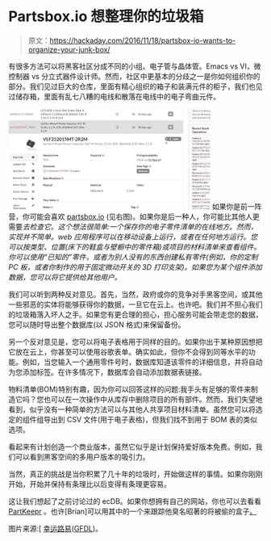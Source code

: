 # Partsbox.io 想整理你的垃圾箱

> 原文：<https://hackaday.com/2016/11/18/partsbox-io-wants-to-organize-your-junk-box/>

有很多方法可以将黑客社区分成不同的小组。电子管与晶体管。Emacs vs VI，微控制器 vs 分立式器件设计师。然而，社区中更基本的分歧之一是你如何组织你的部分。我们见过巨大的仓库，里面有精心组织的箱子和装满元件的柜子，我们也见过储存箱，里面有乱七八糟的电线和散落在电线中的电子弯曲元件。

[![db](img/aa7f385f3854d11418101db68544283a.png)](https://hackaday.com/wp-content/uploads/2016/11/db.png) 如果你是前一阵营，你可能会喜欢 [partsbox.io](https://partsbox.io/) (见右图)。如果你是后一种人，你可能比其他人更需要*去检查它。这个想法很简单:一个保存你的电子零件清单的在线地方。然而，实现并不简单。web 应用程序可以在移动设备上运行，或者在任何地方运行。您可以按类型、位置(床下的鞋盒与壁橱中的零件箱)或项目的材料清单来查看组件。你可以使用“已知的”零件，或者为别人没有的东西创建私有零件(例如，你的定制 PC 板，或者你制作的用于固定微动开关的 3D 打印支架)。如果您为某个组件添加数据，您可以将它提供给其他用户。*

我们可以听到两种反对意见。首先，当然，政府或你的竞争对手黑客空间，或其他一些邪恶的实体将能够获得你的数据，一旦它在云上。也许吧。我们并不担心我们的垃圾箱落入坏人之手。如果您有更合理的担心，担心服务可能会带走您的数据，您可以随时导出整个数据库(以 JSON 格式)来保留备份。

另一个反对意见是，您可以将电子表格用于同样的目的。如果你出于某种原因想把它放在云上，你甚至可以使用谷歌表单。确实如此，但你不会得到同等水平的功能。例如，当您输入一个通用零件号时，数据库知道该零件的详细信息，并将自动为您添加标签。在许多情况下，数据库会自动添加数据表链接。

物料清单(BOM)特别有趣，因为你可以回答这样的问题:我手头有足够的零件来制造它吗？您也可以在一次操作中从库存中删除项目的所有部件。然而，我们失望地看到，似乎没有一种简单的方法可以与其他人共享项目材料清单。虽然您可以将选定的组件组导出到 CSV 文件(用于电子表格)，但我们找不到用于 BOM 表的类似选项。

看起来有计划创造一个商业版本，虽然它似乎是计划保持爱好版本免费。例如，我们可以看到黑客空间的多用户版本的吸引力。

当然，真正的挑战是当你积累了几十年的垃圾时，开始做这样的事情。如果你刚刚开始，开始并保持有条理比以后变得有条理更容易。

这让我们想起了之前讨论过的 ecDB。如果你想拥有自己的网站，你也可以去看看 [PartKeepr](https://partkeepr.org/) 。也许[Brian]可以用其中的一个来跟踪他臭名昭著的将被偷的盒子[。](https://hackaday.com/2016/04/09/the-continuing-adventures-of-a-project-that-will-be-stolen/)

图片来源:[ [幸运路易](https://en.wikipedia.org/wiki/User:LuckyLouie)([GFDL](http://www.gnu.org/copyleft/fdl.html))。